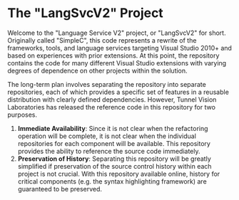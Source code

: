 # The "LangSvcV2" Project

Welcome to the "Language Service V2" project, or "LangSvcV2" for short. Originally called "SimpleC", this
code represents a rewrite of the frameworks, tools, and language services targeting Visual Studio 2010+
and based on experiences with prior extensions. At this point, the repository contains the code for many
different Visual Studio extensions with varying degrees of dependence on other projects within the
solution.

The long-term plan involves separating the repository into separate repositories, each of which provides
a specific set of features in a reusable distribution with clearly defined dependencies. However, Tunnel
Vision Laboratories has released the reference code in this repository for two purposes.

1. **Immediate Availability**: Since it is not clear when the refactoring operation will be complete, it
   is not clear when the individual repositories for each component will be available. This repository
   provides the ability to reference the source code immediately.
2. **Preservation of History**: Separating this repository will be greatly simplified if preservation of
   the source control history within each project is not crucial. With this repository available online,
   history for critical components (e.g. the syntax highlighting framework) are guaranteed to be
   preserved.
